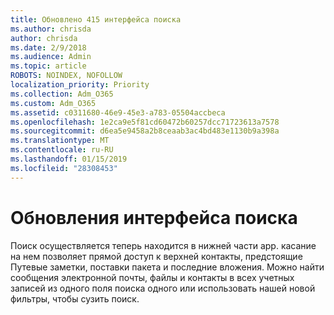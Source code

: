```yaml
---
title: Обновлено 415 интерфейса поиска
ms.author: chrisda
author: chrisda
ms.date: 2/9/2018
ms.audience: Admin
ms.topic: article
ROBOTS: NOINDEX, NOFOLLOW
localization_priority: Priority
ms.collection: Adm_O365
ms.custom: Adm_O365
ms.assetid: c0311680-46e9-45e3-a783-05504accbeca
ms.openlocfilehash: 1e2ca9e5f81cd60472b60257dcc71723613a7578
ms.sourcegitcommit: d6ea5e9458a2b8ceaab3ac4bd483e1130b9a398a
ms.translationtype: MT
ms.contentlocale: ru-RU
ms.lasthandoff: 01/15/2019
ms.locfileid: "28308453"
---
```

# <a name="search-experience-updated"></a>Обновления интерфейса поиска

Поиск осуществляется теперь находится в нижней части app. касание на нем позволяет прямой доступ к верхней контакты, предстоящие Путевые заметки, поставки пакета и последние вложения. Можно найти сообщения электронной почты, файлы и контакты в всех учетных записей из одного поля поиска одного или использовать нашей новой фильтры, чтобы сузить поиск.
  


